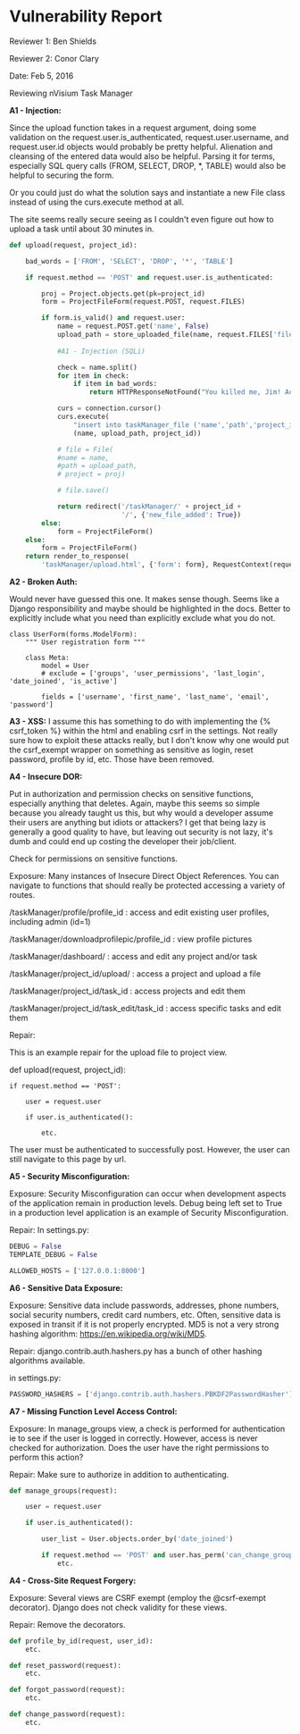 # Vulnerability Report

Reviewer 1: Ben Shields

Reviewer 2: Conor Clary

Date: Feb 5, 2016

Reviewing nVisium Task Manager


**A1 - Injection:**

Since the upload function takes in a request argument, doing some validation on the request.user.is_authenticated, request.user.username, and request.user.id objects would probably be pretty helpful. Alienation and cleansing of the entered data would also be helpful. Parsing it for terms, especially SQL query calls (FROM, SELECT, DROP, *, TABLE) would also be helpful to securing the form.

Or you could just do what the solution says and instantiate a new File class instead of using the curs.execute method at all. 

The site seems really secure seeing as I couldn't even figure out how to upload a task until about 30 minutes in.

```Python
def upload(request, project_id):

    bad_words = ['FROM', 'SELECT', 'DROP', '*', 'TABLE']

    if request.method == 'POST' and request.user.is_authenticated:

        proj = Project.objects.get(pk=project_id)
        form = ProjectFileForm(request.POST, request.FILES)

        if form.is_valid() and request.user:
            name = request.POST.get('name', False)
            upload_path = store_uploaded_file(name, request.FILES['file'])
            
            #A1 - Injection (SQLi)

            check = name.split()
            for item in check:
                if item in bad_words:
                    return HTTPResponseNotFound("You killed me, Jim! Actually you tried to SQL inject us, but we caught you.")

            curs = connection.cursor()
            curs.execute(
                "insert into taskManager_file ('name','path','project_id') values ('%s','%s',%s)" %
                (name, upload_path, project_id))

            # file = File(
            #name = name,
            #path = upload_path,
            # project = proj)

            # file.save()

            return redirect('/taskManager/' + project_id +
                            '/', {'new_file_added': True})
        else:
            form = ProjectFileForm()
    else:
        form = ProjectFileForm()
    return render_to_response(
        'taskManager/upload.html', {'form': form}, RequestContext(request))
```

**A2 - Broken Auth:**

Would never have guessed this one. It makes sense though. Seems like a Django responsibility and maybe should be highlighted in the docs. Better to explicitly include what you need than explicitly exclude what you do not. 

```
class UserForm(forms.ModelForm):
    """ User registration form """

    class Meta:
        model = User
        # exclude = ['groups', 'user_permissions', 'last_login', 'date_joined', 'is_active']

        fields = ['username', 'first_name', 'last_name', 'email', 'password']
```
**A3 - XSS:**
I assume this has something to do with implementing the {% csrf_token %} within the html and enabling csrf in the settings. 
Not really sure how to exploit these attacks really, but I don't know why one would put the csrf_exempt wrapper on something as sensitive as login, reset password, profile by id, etc. Those have been removed.

**A4 - Insecure DOR:**

Put in authorization and permission checks on sensitive functions, especially anything that deletes. Again, maybe this seems so simple because you already taught us this, but why would a developer assume their users are anything but idiots or attackers? I get that being lazy is generally a good quality to have, but leaving out security is not lazy, it's dumb and could end up costing the developer their job/client.

Check for permissions on sensitive functions.

Exposure: Many instances of Insecure Direct Object References. You can navigate to functions that should really be protected accessing a variety of routes.

/taskManager/profile/profile_id : access and edit existing user profiles, including admin (id=1)

/taskManager/downloadprofilepic/profile_id : view profile pictures

/taskManager/dashboard/ : access and edit any project and/or task

/taskManager/project_id/upload/ : access a project and upload a file

/taskManager/project_id/task_id : access projects and edit them

/taskManager/project_id/task_edit/task_id : access specific tasks and edit them

Repair:

This is an example repair for the upload file to project view.

def upload(request, project_id):

    if request.method == 'POST':

        user = request.user

        if user.is_authenticated():

            etc.
The user must be authenticated to successfully post. However, the user can still navigate to this page by url.

**A5 - Security Misconfiguration:**

Exposure:
Security Misconfiguration can occur when development aspects of the application remain in production levels. Debug being left set to True in a production level application is an example of Security Misconfiguration.

Repair:
In settings.py:

```python
DEBUG = False
TEMPLATE_DEBUG = False

ALLOWED_HOSTS = ['127.0.0.1:8000']
```

**A6 - Sensitive Data Exposure:**

Exposure:
Sensitive data include passwords, addresses, phone numbers, social security numbers, credit card numbers, etc. Often, sensitive data is exposed in transit if it is not properly encrypted. MD5 is not a very strong hashing algorithm: https://en.wikipedia.org/wiki/MD5.

Repair:
django.contrib.auth.hashers.py has a bunch of other hashing algorithms available.

in settings.py:

```python
PASSWORD_HASHERS = ['django.contrib.auth.hashers.PBKDF2PasswordHasher']
```

**A7 - Missing Function Level Access Control:**

Exposure:
In manage_groups view, a check is performed for authentication ie to see if the user is logged in correctly. However, access is never checked for authorization. Does the user have the right permissions to perform this action?

Repair:
Make sure to authorize in addition to authenticating.

```python
def manage_groups(request):

    user = request.user

    if user.is_authenticated():

        user_list = User.objects.order_by('date_joined')

        if request.method == 'POST' and user.has_perm('can_change_group'):
            etc.

```

**A4 - Cross-Site Request Forgery:**

Exposure:
Several views are CSRF exempt (employ the @csrf-exempt decorator). Django does not check validity for these views.

Repair:
Remove the decorators.

```python
def profile_by_id(request, user_id):
    etc.

def reset_password(request):
    etc.

def forgot_password(request):
    etc.

def change_password(request):
    etc.

```
